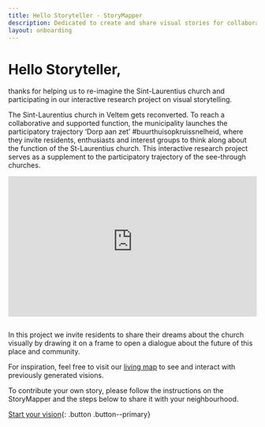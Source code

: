 ```yaml
---
title: Hello Storyteller - StoryMapper
description: Dedicated to create and share visual stories for collaborative community mapping and sense-making. Start a story and share your ideas.
layout: onboarding
---
```

# Hello Storyteller,

thanks for helping us to re-imagine the Sint-Laurentius church and participating in our interactive research project on visual storytelling. 

The Sint-Laurentius church in Veltem gets reconverted. To reach a collaborative and supported function, the municipality launches the participatory trajectory ‘Dorp aan zet’ #buurthuisopkruissnelheid, where they invite residents, enthusiasts and interest groups to think along about the function of the St-Laurentius church. This interactive research project serves as a supplement to the participatory trajectory of the see-through churches.

<p style="position: relative; padding-bottom: 56.25%; height: 0; overflow: hidden; width: 100%; height: auto; margin-bottom: 2em;"><iframe style="border:none; overflow:hidden; position: absolute; top: 0; left: 0; width: 100%; height: 100%;" width="560" height="315" src="https://www.youtube-nocookie.com/embed/7FNdytV-SX4" title="YouTube video player" frameborder="0" allow="accelerometer; autoplay; clipboard-write; encrypted-media; gyroscope; picture-in-picture" allowfullscreen></iframe></p>

In this project we invite residents to share their dreams about the church visually by drawing it on a frame to open a dialogue about the future of this place and community. 

For inspiration, feel free to visit our <a href="https://padlet.com/hannevrebos/zof0d2ho8ihqivtt " target="_blank">living map</a> to see and interact with previously generated visions.

To contribute your own story, please follow the instructions on the StoryMapper and the steps below to share it with your neighbourhood.


[Start your vision](your-story.html){: .button .button--primary}
